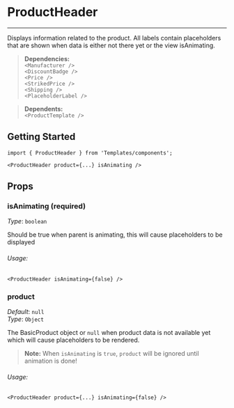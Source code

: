 # ProductHeader
---

Displays information related to the product.
All labels contain placeholders that are shown when data is either not there yet
or the view isAnimating.

> **Dependencies:** 
<br> `<Manufacturer />`
<br> `<DiscountBadge />`
<br> `<Price />`
<br> `<StrikedPrice />`
<br> `<Shipping />`
<br> `<PlaceholderLabel />`

> **Dependents:** <br> `<ProductTemplate />`

## Getting Started

```
import { ProductHeader } from 'Templates/components';

<ProductHeader product={...} isAnimating />
```

## Props

### isAnimating (required)

_Type_: `boolean`<br>

Should be true when parent is animating, this will cause placeholders to be displayed

###### Usage:

```
<ProductHeader isAnimating={false} />
```

### product 

_Default_: `null`<br>
_Type_: `Object`<br>

The BasicProduct object or `null` when product data is not available yet which will cause placeholders to be rendered.
> **Note:** When `isAnimating` is `true`, `product` will be ignored until animation is done!

###### Usage:

```
<ProductHeader product={...} isAnimating={false} />
```
